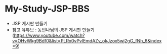 # My-Study-JSP-BBS

- JSP 게시판 만들기
- 참고 유튜브 : 동빈나님의 JSP 게시판 만들기 (https://www.youtube.com/watch?v=OHvWkg9Bdf0&list=PLRx0vPvlEmdAZv_okJzox5wj2gG_fNh_6&index=9)
